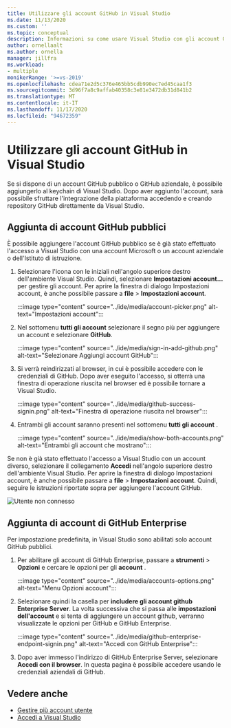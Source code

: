 ```yaml
---
title: Utilizzare gli account GitHub in Visual Studio
ms.date: 11/13/2020
ms.custom: ''
ms.topic: conceptual
description: Informazioni su come usare Visual Studio con gli account GitHub.
author: ornellaalt
ms.author: ornella
manager: jillfra
ms.workload:
- multiple
monikerRange: '>=vs-2019'
ms.openlocfilehash: cdea71e2d5c376e465bb5cdb990ec7ed45caa1f3
ms.sourcegitcommit: 3d96f7a8c9affab40358c3e81e3472db31d841b2
ms.translationtype: MT
ms.contentlocale: it-IT
ms.lasthandoff: 11/17/2020
ms.locfileid: "94672359"
---
```

# <a name="work-with-github-accounts-in-visual-studio"></a>Utilizzare gli account GitHub in Visual Studio

Se si dispone di un account GitHub pubblico o GitHub aziendale, è possibile aggiungerlo al keychain di Visual Studio. Dopo aver aggiunto l'account, sarà possibile sfruttare l'integrazione della piattaforma accedendo e creando repository GitHub direttamente da Visual Studio.  

## <a name="adding-public-github-accounts"></a>Aggiunta di account GitHub pubblici

È possibile aggiungere l'account GitHub pubblico se è già stato effettuato l'accesso a Visual Studio con una account Microsoft o un account aziendale o dell'Istituto di istruzione.

1. Selezionare l'icona con le iniziali nell'angolo superiore destro dell'ambiente Visual Studio. Quindi, selezionare **Impostazioni account...** per gestire gli account. Per aprire la finestra di dialogo Impostazioni account, è anche possibile passare a **file**  >  **Impostazioni account**.

    :::image type="content" source="../ide/media/account-picker.png" alt-text="Impostazioni account":::

2. Nel sottomenu **tutti gli account** selezionare il segno più per aggiungere un account e selezionare **GitHub**.

    :::image type="content" source="../ide/media/sign-in-add-github.png" alt-text="Selezionare Aggiungi account GitHub":::

3. Si verrà reindirizzati al browser, in cui è possibile accedere con le credenziali di GitHub. Dopo aver eseguito l'accesso, si otterrà una finestra di operazione riuscita nel browser ed è possibile tornare a Visual Studio.

    :::image type="content" source="../ide/media/github-success-signin.png" alt-text="Finestra di operazione riuscita nel browser":::

4. Entrambi gli account saranno presenti nel sottomenu **tutti gli account** .

    :::image type="content" source="../ide/media/show-both-accounts.png" alt-text="Entrambi gli account che mostrano":::

Se non è già stato effettuato l'accesso a Visual Studio con un account diverso, selezionare il collegamento **Accedi** nell'angolo superiore destro dell'ambiente Visual Studio. Per aprire la finestra di dialogo Impostazioni account, è anche possibile passare a **file**  >  **Impostazioni account**. Quindi, seguire le istruzioni riportate sopra per aggiungere l'account GitHub.

![Utente non connesso](../ide/media/vs2019_usernotsignedin.png)

## <a name="adding-github-enterprise-accounts"></a>Aggiunta di account di GitHub Enterprise

Per impostazione predefinita, in Visual Studio sono abilitati solo account GitHub pubblici.

1. Per abilitare gli account di GitHub Enterprise, passare a **strumenti**  >  **Opzioni** e cercare le opzioni per gli **account** .

    :::image type="content" source="../ide/media/accounts-options.png" alt-text="Menu Opzioni account":::

2. Selezionare quindi la casella per **includere gli account github Enterprise Server**. La volta successiva che si passa alle **impostazioni dell'account** e si tenta di aggiungere un account github, verranno visualizzate le opzioni per GitHub e GitHub Enterprise.

    :::image type="content" source="../ide/media/github-enterprise-endpoint-signin.png" alt-text="Accedi con GitHub Enterprise":::

3. Dopo aver immesso l'indirizzo di GitHub Enterprise Server, selezionare **Accedi con il browser**. In questa pagina è possibile accedere usando le credenziali aziendali di GitHub.

## <a name="see-also"></a>Vedere anche

- [Gestire più account utente](work-with-multiple-user-accounts.md)
- [Accedi a Visual Studio](signing-in-to-visual-studio.md)
